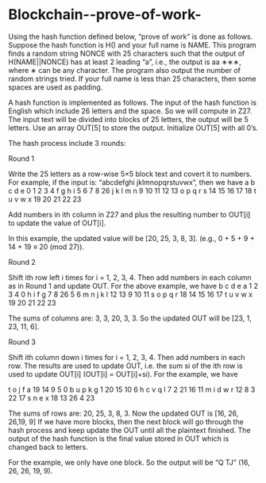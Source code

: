 # Blockchain--prove-of-work-
Using the hash function defined below, “prove of work” is done as follows. Suppose the hash function is H() and your full name is NAME. This program finds a random string NONCE with 25 characters such that the output of H(NAME||NONCE) has at least 2 leading “a”, i.e., the output is aa ∗∗∗, where ∗ can be any character. The program also output the number of random strings tried. If your full name is less than 25 characters, then some spaces are used as padding.



A hash function is implemented as follows. The input of the hash function is English which include 26 letters and the space. So we will compute in Z27. The input text will be divided into blocks of 25 letters, the output will be 5 letters. Use an array OUT[5] to store the output. Initialize OUT[5] with all 0’s. 

The hash process include 3 rounds:

Round 1 

Write the 25 letters as a row-wise 5×5 block text and covert it to numbers.
For example, if the input is: “abcdefghi jklmnopqrstuvwx”, then we have
a b c d e 	0 1 2 3 4
f g h i 5 	6 7 8 26
j k l m n 	9 10 11 12 13
o p q r s 	14 15 16 17 18
t u v w x 	19 20 21 22 23

Add numbers in ith column in Z27 and plus the resulting number to OUT[i] to
update the value of OUT[i].

In this example, the updated value will be [20, 25, 3, 8, 3]. (e.g., 0 + 5 + 9 + 14 + 19 ≡ 20 (mod 27)).

Round 2 

Shift ith row left i times for i = 1, 2, 3, 4. Then add numbers in each column as in Round 1 and update OUT. For the above example, we have
b c d e a 	1 2 3 4 0
h i f g 	7 8 26 5 6
m n j k l	12 13 9 10 11
s o p q r 	18 14 15 16 17
t u v w x 	19 20 21 22 23

The sums of columns are: 3, 3, 20, 3, 3. So the updated OUT will be [23, 1, 23, 11, 6].

Round 3

Shift ith column down i times for i = 1, 2, 3, 4. Then add numbers in each row. The results are used to update OUT, i.e. the sum si of the ith row is used
to update OUT[i] (OUT[i] = OUT[i]+si). For the example, we have

t o j f a	 19 14 9 5 0
b u p k g 	1 20 15 10 6
h c v q l 	7 2 21 16 11
m i d w r 	12 8 3 22 17
s n e x 	18 13 26 4 23

The sums of rows are: 20, 25, 3, 8, 3. Now the updated OUT is [16, 26, 26,19, 9]
If we have more blocks, then the next block will go through the hash process and keep update the OUT until all the plaintext finished. The output of the hash function
is the final value stored in OUT which is changed back to letters. 

For the example, we only have one block. So the output will be “Q TJ” (16, 26, 26, 19, 9).
